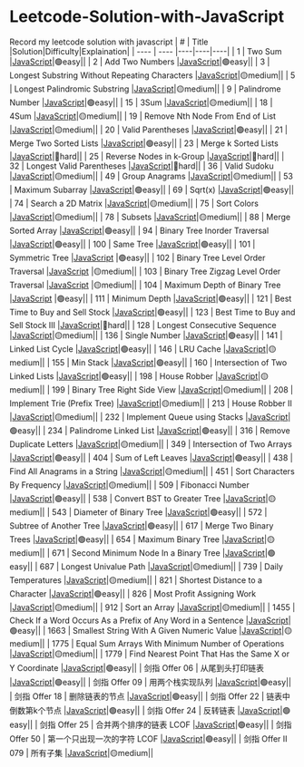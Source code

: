 # Leetcode-Solution-with-JavaScript
Record my leetcode solution with javascript
|  #   | Title  |Solution|Difficulty|Explaination|
|  ----  | ----  |----|----|----|
| 1  | Two Sum |[JavaScript](https://github.com/suuupernova/Leetcode-Solution-with-JavaScript/blob/main/Solution/Hash%20Table/1.%20Two%20Sum.js)|🟢easy||
| 2  | Add Two Numbers |[JavaScript](https://github.com/suuupernova/Leetcode-Solution-with-JavaScript/blob/main/Solution/Link%20List/2.%20Add%20Two%20Numbers.js)|🟢easy||
| 3  | Longest Substring Without Repeating Characters |[JavaScript](https://github.com/suuupernova/Leetcode-Solution-with-JavaScript/blob/main/Solution/Hash%20Table/3.%20Longest%20Substring%20Without%20Repeating%20Characters.js)|🟡medium||
| 5  | Longest Palindromic Substring |[JavaScript](https://github.com/suuupernova/Leetcode-Solution-with-JavaScript/blob/main/Solution/String/5.%20Longest%20Palindromic%20Substring.js)|🟡medium||
| 9  | Palindrome Number |[JavaScript](https://github.com/suuupernova/Leetcode-Solution-with-JavaScript/blob/main/Solution/Math/9.%20Palindrome%20Number.js)|🟢easy||
| 15  | 3Sum |[JavaScript](https://github.com/suuupernova/Leetcode-Solution-with-JavaScript/blob/main/Solution/Array/15.%203Sum.js)|🟡medium||
| 18  | 4Sum |[JavaScript](https://github.com/suuupernova/Leetcode-Solution-with-JavaScript/blob/main/Solution/Array/18.%204Sum.js)|🟡medium||
| 19  | Remove Nth Node From End of List |[JavaScript](https://github.com/suuupernova/Leetcode-Solution-with-JavaScript/blob/main/Solution/Link%20List/19.%20Remove%20Nth%20Node%20From%20End%20of%20List.js)|🟡medium||
| 20  | Valid Parentheses |[JavaScript](https://github.com/suuupernova/Leetcode-Solution-with-JavaScript/blob/main/Solution/Stack/20.%20Valid%20Parentheses.js)|🟢easy||
| 21  | Merge Two Sorted Lists |[JavaScript](https://github.com/suuupernova/Leetcode-Solution-with-JavaScript/blob/main/Solution/Link%20List/21.%20Merge%20Two%20Sorted%20Lists.js)|🟢easy||
| 23  | Merge k Sorted Lists |[JavaScript](https://github.com/suuupernova/Leetcode-Solution-with-JavaScript/blob/main/Solution/Link%20List/23.%20Merge%20k%20Sorted%20Lists.js)|🔴hard||
| 25  | Reverse Nodes in k-Group |[JavaScript](https://github.com/suuupernova/Leetcode-Solution-with-JavaScript/blob/main/Solution/Link%20List/25.%20Reverse%20Nodes%20in%20k-Group.js)|🔴hard||
| 32  | Longest Valid Parentheses |[JavaScript](https://github.com/suuupernova/Leetcode-Solution-with-JavaScript/blob/main/Solution/Stack/32.%20Longest%20Valid%20Parentheses.js)|🔴hard||
| 36  | Valid Sudoku |[JavaScript](https://github.com/suuupernova/Leetcode-Solution-with-JavaScript/blob/main/Solution/Hash%20Table/36.%20Valid%20Sudoku.js)|🟡medium||
| 49  | Group Anagrams |[JavaScript](https://github.com/suuupernova/Leetcode-Solution-with-JavaScript/blob/main/Solution/Hash%20Table/49.%20Group%20Anagrams.js)|🟡medium||
| 53  | Maximum Subarray |[JavaScript](https://github.com/suuupernova/Leetcode-Solution-with-JavaScript/blob/main/Solution/DP/53.%20Maximum%20Subarray.js)|🟢easy||
| 69  | Sqrt(x) |[JavaScript](https://github.com/suuupernova/Leetcode-Solution-with-JavaScript/blob/main/Solution/Dichotomy/69.%20Sqrt(x).js)|🟢easy||
| 74  | Search a 2D Matrix |[JavaScript](https://github.com/suuupernova/Leetcode-Solution-with-JavaScript/blob/main/Solution/Array/74.%20Search%20a%202D%20Matrix.js)|🟡medium||
| 75  | Sort Colors |[JavaScript](https://github.com/suuupernova/Leetcode-Solution-with-JavaScript/blob/main/Solution/Array/75.%20Sort%20Colors.js)|🟡medium||
| 78  | Subsets |[JavaScript](https://github.com/suuupernova/Leetcode-Solution-with-JavaScript/blob/main/Solution/Array/78.%20Subsets.js)|🟡medium||
| 88  | Merge Sorted Array |[JavaScript](https://github.com/suuupernova/Leetcode-Solution-with-JavaScript/blob/main/Solution/Array/88.%20Merge%20Sorted%20Array.js)|🟢easy||
| 94  | Binary Tree Inorder Traversal |[JavaScript](https://github.com/suuupernova/Leetcode-Solution-with-JavaScript/blob/main/Solution/Tree/94.%20Binary%20Tree%20Inorder%20Traversal.js)|🟢easy||
| 100  | Same Tree |[JavaScript](https://github.com/suuupernova/Leetcode-Solution-with-JavaScript/blob/main/Solution/Tree/100.%20Same%20Tree.js)|🟢easy||
| 101  | Symmetric Tree |[JavaScript](https://github.com/suuupernova/Leetcode-Solution-with-JavaScript/blob/main/Solution/Tree/101.%20Symmetric%20Tree.js) |🟢easy||
| 102  | Binary Tree Level Order Traversal |[JavaScript](https://github.com/suuupernova/Leetcode-Solution-with-JavaScript/blob/main/Solution/Tree/102.%20Binary%20Tree%20Level%20Order%20Traversal.js) |🟡medium||
| 103  | Binary Tree Zigzag Level Order Traversal |[JavaScript](https://github.com/suuupernova/Leetcode-Solution-with-JavaScript/blob/main/Solution/Queue/103.%20Binary%20Tree%20Zigzag%20Level%20Order%20Traversal.js) |🟡medium||
| 104  | Maximum Depth of Binary Tree |[JavaScript](https://github.com/suuupernova/Leetcode-Solution-with-JavaScript/blob/main/Solution/Tree/104.%20Maximum%20Depth%20of%20Binary%20Tree.js) |🟢easy||
| 111  | Minimum Depth |[JavaScript](https://github.com/suuupernova/Leetcode-Solution-with-JavaScript/blob/main/Solution/Tree/111.%20Minimum%20Depth%20of%20Binary%20Tree.js)|🟢easy||
| 121  | Best Time to Buy and Sell Stock |[JavaScript](https://github.com/suuupernova/Leetcode-Solution-with-JavaScript/blob/main/Solution/Array/121.%20Best%20Time%20to%20Buy%20and%20Sell%20Stock.js)|🟢easy||
| 123  | Best Time to Buy and Sell Stock III |[JavaScript](https://github.com/suuupernova/Leetcode-Solution-with-JavaScript/blob/main/Solution/DP/123.%20Best%20Time%20to%20Buy%20and%20Sell%20Stock%20III.js)|🔴hard||
| 128  | Longest Consecutive Sequence |[JavaScript](https://github.com/suuupernova/Leetcode-Solution-with-JavaScript/blob/main/Solution/Hash%20Table/128.%20Longest%20Consecutive%20Sequence.js)|🟡medium||
| 136  | Single Number |[JavaScript](https://github.com/suuupernova/Leetcode-Solution-with-JavaScript/blob/main/Solution/Bitwise%20Operation/136.%20Single%20Number.js)|🟢easy||
| 141  | Linked List Cycle |[JavaScript](https://github.com/suuupernova/Leetcode-Solution-with-JavaScript/blob/main/Solution/Link%20List/141.%20Linked%20List%20Cycle.js )|🟢easy||
| 146  | LRU Cache |[JavaScript](https://github.com/suuupernova/Leetcode-Solution-with-JavaScript/blob/main/Solution/Hash%20Table/146.%20LRU%20Cache.js)|🟡medium||
| 155  | Min Stack |[JavaScript](https://github.com/suuupernova/Leetcode-Solution-with-JavaScript/blob/main/Solution/Stack/155.%20Min%20Stack.js)|🟢easy||
| 160  | Intersection of Two Linked Lists |[JavaScript](https://github.com/suuupernova/Leetcode-Solution-with-JavaScript/blob/main/Solution/Link%20List/160.%20Intersection%20of%20Two%20Linked%20Lists.js)|🟢easy||
| 198  | House Robber |[JavaScript]( https://github.com/suuupernova/Leetcode-Solution-with-JavaScript/blob/main/Solution/DP/198.%20House%20Robber.js)|🟡medium||
| 199  | Binary Tree Right Side View |[JavaScript]( https://github.com/suuupernova/Leetcode-Solution-with-JavaScript/blob/main/Solution/Queue/199.%20Binary%20Tree%20Right%20Side%20View.js)|🟡medium||
| 208  | Implement Trie (Prefix Tree) |[JavaScript]( https://github.com/suuupernova/Leetcode-Solution-with-JavaScript/blob/main/Solution/Others/208.%20Implement%20Trie%20(Prefix%20Tree).js)|🟡medium||
| 213  | House Robber II |[JavaScript]( https://github.com/suuupernova/Leetcode-Solution-with-JavaScript/blob/main/Solution/DP/213.%20House%20Robber%20II.js)|🟡medium||
| 232 | Implement Queue using Stacks |[JavaScript]( https://github.com/suuupernova/Leetcode-Solution-with-JavaScript/blob/main/Solution/Stack/232.%20Implement%20Queue%20using%20Stacks.js)|🟢easy||
| 234 | Palindrome Linked List |[JavaScript]( https://github.com/suuupernova/Leetcode-Solution-with-JavaScript/blob/main/Solution/Link%20List/234.%20Palindrome%20Linked%20List.js)|🟢easy||
| 316 | Remove Duplicate Letters |[JavaScript]( https://github.com/suuupernova/Leetcode-Solution-with-JavaScript/blob/main/Solution/String/316.%20Remove%20Duplicate%20Letters.js)|🟡medium||
| 349 | Intersection of Two Arrays |[JavaScript]( https://github.com/suuupernova/Leetcode-Solution-with-JavaScript/blob/main/Solution/Hash%20Table/349.%20Intersection%20of%20Two%20Arrays.js)|🟢easy||
| 404  | Sum of Left Leaves |[JavaScript](https://github.com/suuupernova/Leetcode-Solution-with-JavaScript/blob/main/Solution/Tree/404.%20Sum%20of%20Left%20Leaves.js)|🟢easy||
| 438  | Find All Anagrams in a String |[JavaScript](https://github.com/suuupernova/Leetcode-Solution-with-JavaScript/blob/main/Solution/Sliding%20Window/438.%20Find%20All%20Anagrams%20in%20a%20String.js)|🟡medium||
| 451  | Sort Characters By Frequency |[JavaScript](https://github.com/suuupernova/Leetcode-Solution-with-JavaScript/blob/main/Solution/Array/451.%20Sort%20Characters%20By%20Frequency.js)|🟡medium||
| 509  | Fibonacci Number |[JavaScript](https://github.com/suuupernova/Leetcode-Solution-with-JavaScript/blob/main/Solution/DP/509.%20Fibonacci%20Number.js)|🟢easy||
| 538  | Convert BST to Greater Tree |[JavaScript](https://github.com/suuupernova/Leetcode-Solution-with-JavaScript/blob/main/Solution/Tree/538.%20Convert%20BST%20to%20Greater%20Tree.js)|🟡medium||
| 543  | Diameter of Binary Tree |[JavaScript](https://github.com/suuupernova/Leetcode-Solution-with-JavaScript/blob/main/Solution/Tree/543.%20Diameter%20of%20Binary%20Tree.js)|🟢easy||
| 572  | Subtree of Another Tree |[JavaScript](https://github.com/suuupernova/Leetcode-Solution-with-JavaScript/blob/main/Solution/Tree/572.%20Subtree%20of%20Another%20Tree.js)|🟢easy||
| 617  | Merge Two Binary Trees |[JavaScript](https://github.com/suuupernova/Leetcode-Solution-with-JavaScript/blob/main/Solution/Tree/617.%20Merge%20Two%20Binary%20Trees.js)|🟢easy||
| 654 | Maximum Binary Tree |[JavaScript](https://github.com/suuupernova/Leetcode-Solution-with-JavaScript/blob/main/Solution/Tree/654.%20Maximum%20Binary%20Tree.js)|🟡medium||
| 671  | Second Minimum Node In a Binary Tree |[JavaScript](https://github.com/suuupernova/Leetcode-Solution-with-JavaScript/blob/main/Solution/Tree/671.%20Second%20Minimum%20Node%20In%20a%20Binary%20Tree.js)|🟢easy||
| 687  | Longest Univalue Path |[JavaScript](https://github.com/suuupernova/Leetcode-Solution-with-JavaScript/blob/main/Solution/Tree/687.%20Longest%20Univalue%20Path.js)|🟡medium||
| 739  | Daily Temperatures |[JavaScript](https://github.com/suuupernova/Leetcode-Solution-with-JavaScript/blob/main/Solution/Array/739.%20Daily%20Temperatures.js)|🟡medium||
| 821  | Shortest Distance to a Character |[JavaScript](https://github.com/suuupernova/Leetcode-Solution-with-JavaScript/blob/main/Solution/Array/821.%20Shortest%20Distance%20to%20a%20Character.js)|🟢easy||
| 826  | Most Profit Assigning Work |[JavaScript](https://github.com/suuupernova/Leetcode-Solution-with-JavaScript/blob/main/Solution/Array/826.%20Most%20Profit%20Assigning%20Work.js)|🟡medium||
| 912  | Sort an Array |[JavaScript](https://github.com/suuupernova/Leetcode-Solution-with-JavaScript/blob/main/Solution/Array/912.%20Sort%20an%20Array.js)|🟡medium||
| 1455 | Check If a Word Occurs As a Prefix of Any Word in a Sentence |[JavaScript](https://github.com/suuupernova/Leetcode-Solution-with-JavaScript/blob/main/Solution/Array/1455.%20Check%20If%20a%20Word%20Occurs%20As%20a%20Prefix%20of%20Any%20Word%20in%20a%20Sentence.js)|🟢easy||
| 1663 | Smallest String With A Given Numeric Value |[JavaScript](https://github.com/suuupernova/Leetcode-Solution-with-JavaScript/blob/main/Solution/Greedy%20Algorithm/1663.%20Smallest%20String%20With%20A%20Given%20Numeric%20Value.js)|🟡medium||
| 1775 | Equal Sum Arrays With Minimum Number of Operations |[JavaScript](https://github.com/suuupernova/Leetcode-Solution-with-JavaScript/blob/main/Solution/Greedy%20Algorithm/1775.Equal%20Sum%20Arrays%20With%20Minimum%20Number%20of%20Operations.js)|🟡medium||
| 1779 | Find Nearest Point That Has the Same X or Y Coordinate |[JavaScript](https://github.com/suuupernova/Leetcode-Solution-with-JavaScript/blob/main/Solution/Array/1779.%20Find%20Nearest%20Point%20That%20Has%20the%20Same%20X%20or%20Y%20Coordinate.js)|🟢easy||
| 剑指 Offer 06  | 从尾到头打印链表 |[JavaScript](https://github.com/suuupernova/Leetcode-Solution-with-JavaScript/blob/main/Solution/Link%20List/%E5%89%91%E6%8C%87%20Offer%2006.%20%E4%BB%8E%E5%B0%BE%E5%88%B0%E5%A4%B4%E6%89%93%E5%8D%B0%E9%93%BE%E8%A1%A8.js)|🟢easy||
| 剑指 Offer 09  | 用两个栈实现队列 |[JavaScript](https://github.com/suuupernova/Leetcode-Solution-with-JavaScript/blob/main/Solution/Stack/%E5%89%91%E6%8C%87%20Offer%2009.%20%E7%94%A8%E4%B8%A4%E4%B8%AA%E6%A0%88%E5%AE%9E%E7%8E%B0%E9%98%9F%E5%88%97.js)|🟢easy||
| 剑指 Offer 18  | 删除链表的节点 |[JavaScript](https://github.com/suuupernova/Leetcode-Solution-with-JavaScript/blob/main/Solution/Link%20List/%E5%89%91%E6%8C%87%20Offer%2018.%20%E5%88%A0%E9%99%A4%E9%93%BE%E8%A1%A8%E7%9A%84%E8%8A%82%E7%82%B9.js)|🟢easy||
| 剑指 Offer 22  | 链表中倒数第k个节点 |[JavaScript](https://github.com/suuupernova/Leetcode-Solution-with-JavaScript/blob/main/Solution/Link%20List/%E5%89%91%E6%8C%87%20Offer%2022.%20%E9%93%BE%E8%A1%A8%E4%B8%AD%E5%80%92%E6%95%B0%E7%AC%ACk%E4%B8%AA%E8%8A%82%E7%82%B9.js)|🟢easy||
| 剑指 Offer 24  | 反转链表 |[JavaScript](https://github.com/suuupernova/Leetcode-Solution-with-JavaScript/blob/main/Solution/Link%20List/%E5%89%91%E6%8C%87%20Offer%2024.%20%E5%8F%8D%E8%BD%AC%E9%93%BE%E8%A1%A8.js)|🟢easy||
| 剑指 Offer 25  | 合并两个排序的链表  LCOF |[JavaScript](https://github.com/suuupernova/Leetcode-Solution-with-JavaScript/blob/main/Solution/Link%20List/%E5%89%91%E6%8C%87%20Offer%2025.%20%E5%90%88%E5%B9%B6%E4%B8%A4%E4%B8%AA%E6%8E%92%E5%BA%8F%E7%9A%84%E9%93%BE%E8%A1%A8%20%20LCOF.js)|🟢easy||
| 剑指 Offer 50  | 第一个只出现一次的字符  LCOF |[JavaScript](https://github.com/suuupernova/Leetcode-Solution-with-JavaScript/blob/main/Solution/Hash%20Table/%E5%89%91%E6%8C%87%20Offer%2050.%20%E7%AC%AC%E4%B8%80%E4%B8%AA%E5%8F%AA%E5%87%BA%E7%8E%B0%E4%B8%80%E6%AC%A1%E7%9A%84%E5%AD%97%E7%AC%A6%20%20LCOF.js)|🟢easy||
| 剑指 Offer II 079 | 所有子集 |[JavaScript](https://github.com/suuupernova/Leetcode-Solution-with-JavaScript/blob/main/Solution/Array/78.%20Subsets.js)|🟡medium||

